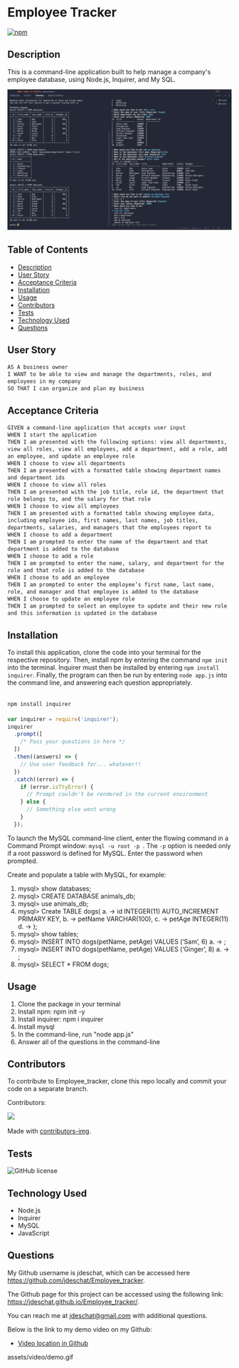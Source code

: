 # Employee Tracker

[![npm](https://badge.fury.io/js/inquirer.svg)](http://badge.fury.io/js/inquirer)

## Description
This is a command-line application built to help manage a company's employee database, using Node.js, Inquirer, and My SQL.

![alt text](https://github.com/jdeschat/Employee_tracker/blob/main/assets/img/employee-tracker.png)

## Table of Contents
- [Description](#description)
- [User Story](#user-story)
- [Acceptance Criteria](#acceptance-criteria)
- [Installation](#installation)
- [Usage](#usage)
- [Contributors](#contributors)
- [Tests](#tests)
- [Technology Used](#technology-used)
- [Questions](#questions)

## User Story
```
AS A business owner
I WANT to be able to view and manage the departments, roles, and employees in my company
SO THAT I can organize and plan my business
```

## Acceptance Criteria
```
GIVEN a command-line application that accepts user input
WHEN I start the application
THEN I am presented with the following options: view all departments, view all roles, view all employees, add a department, add a role, add an employee, and update an employee role
WHEN I choose to view all departments
THEN I am presented with a formatted table showing department names and department ids
WHEN I choose to view all roles
THEN I am presented with the job title, role id, the department that role belongs to, and the salary for that role
WHEN I choose to view all employees
THEN I am presented with a formatted table showing employee data, including employee ids, first names, last names, job titles, departments, salaries, and managers that the employees report to
WHEN I choose to add a department
THEN I am prompted to enter the name of the department and that department is added to the database
WHEN I choose to add a role
THEN I am prompted to enter the name, salary, and department for the role and that role is added to the database
WHEN I choose to add an employee
THEN I am prompted to enter the employee’s first name, last name, role, and manager and that employee is added to the database
WHEN I choose to update an employee role
THEN I am prompted to select an employee to update and their new role and this information is updated in the database 
```

## Installation
To install this application, clone the code into your terminal for the respective repository. Then, install npm by entering the command ```npm init```  into the terminal. Inquirer must then be installed by entering ```npm install inquirer```. Finally, the program can then be run by entering ```node app.js``` into the command line, and answering each question appropriately.

  ```JavaScript

  npm install inquirer

  var inquirer = require('inquirer');
  inquirer
    .prompt([
      /* Pass your questions in here */
    ])
    .then((answers) => {
      // Use user feedback for... whatever!!
    })
    .catch((error) => {
      if (error.isTtyError) {
        // Prompt couldn't be rendered in the current environment
      } else {
        // Something else went wrong
      }
    });
 ```

To launch the MySQL command-line client, enter the flowing command in a Command Prompt window: ```mysql -u root -p ```. The ```-p``` option is needed only if a root password is defined for MySQL. Enter the password when prompted.

Create and populate a table with MySQL, for example:
1.	mysql> show databases;
2.	mysql> CREATE DATABASE animals_db;
3.	mysql> use animals_db;
4.	mysql> Create TABLE dogs(
a.	-> id INTEGER(11) AUTO_INCREMENT PRIMARY KEY,
b.	-> petName VARCHAR(100),
c.	-> petAge INTEGER(11)
d.	-> );
5.	mysql> show tables;
6.	mysql> INSERT INTO dogs(petName, petAge) VALUES (‘Sam’, 6)
a.	-> ;
7.	mysql> INSERT INTO dogs(petName, petAge) VALUES (‘Ginger’, 8)
a.	-> ;
8.	mysql> SELECT * FROM dogs;

## Usage
1. Clone the package in your terminal
2. Install npm: npm init -y
3. Install inquirer: npm i inquirer
4. Install mysql
5. In the command-line, run "node app.js"
6. Answer all of the questions in the command-line

## Contributors
To contribute to Employee_tracker, clone this repo locally and commit your code on a separate branch.
  
Contributors:

<a href="https://github.com/jdeschat/Employee_tracker/graphs/contributors">
  <img src="https://contrib.rocks/image?repo=jdeschat/Employee_tracker" />
</a>

Made with [contributors-img](https://contrib.rocks).

## Tests
![GitHub license](https://img.shields.io/badge/test-100%25-success)

## Technology Used
- Node.js
- Inquirer
- MySQL
- JavaScript

## Questions
My Github username is jdeschat, which can be accessed here https://github.com/jdeschat/Employee_tracker.

The Github page for this project can be accessed using the following link: https://jdeschat.github.io/Employee_tracker/.

You can reach me at jdeschat@gmail.com with additional questions.
  
Below is the link to my demo video on my Github:
- [Video location in Github](https://github.com/jdeschat/Employee_tracker/tree/main/assets/video)

assets/video/demo.gif